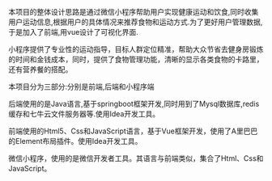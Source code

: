 本项目的整体设计思路是通过微信小程序帮助用户实现健康运动和饮食,同时收集用户运动信息,根据用户的具体情况来推荐食物和运动方式.为了更好用户管理数据,于是加入了前端,用vue设计了可视化界面.

小程序提供了专业性的运动指导，目标人群定位精准，帮助大众节省去健身房锻炼的时间和金钱成本，同时，提供了食物管理功能，清晰的显示各类食物的卡路里，还有营养餐的搭配。

本项目分为三部分:分别是前端,后端和小程序端

后端使用的是Java语言,基于springboot框架开发,同时用到了Mysql数据库,redis缓存和七牛云文件服务器等.使用Idea开发工具。

前端使用的Html5、Css和JavaScript语言，基于Vue框架开发，使用了A里巴巴的Element布局插件。使用Idea开发工具。

微信小程序，使用的是微信开发者工具。其语言与前端类似，集合了Html、Css和JavaScript。

